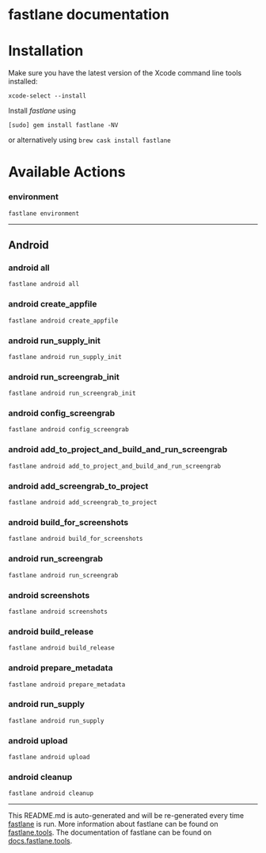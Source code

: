 fastlane documentation
================
# Installation

Make sure you have the latest version of the Xcode command line tools installed:

```
xcode-select --install
```

Install _fastlane_ using
```
[sudo] gem install fastlane -NV
```
or alternatively using `brew cask install fastlane`

# Available Actions
### environment
```
fastlane environment
```


----

## Android
### android all
```
fastlane android all
```

### android create_appfile
```
fastlane android create_appfile
```

### android run_supply_init
```
fastlane android run_supply_init
```

### android run_screengrab_init
```
fastlane android run_screengrab_init
```

### android config_screengrab
```
fastlane android config_screengrab
```

### android add_to_project_and_build_and_run_screengrab
```
fastlane android add_to_project_and_build_and_run_screengrab
```

### android add_screengrab_to_project
```
fastlane android add_screengrab_to_project
```

### android build_for_screenshots
```
fastlane android build_for_screenshots
```

### android run_screengrab
```
fastlane android run_screengrab
```

### android screenshots
```
fastlane android screenshots
```

### android build_release
```
fastlane android build_release
```

### android prepare_metadata
```
fastlane android prepare_metadata
```

### android run_supply
```
fastlane android run_supply
```

### android upload
```
fastlane android upload
```

### android cleanup
```
fastlane android cleanup
```


----

This README.md is auto-generated and will be re-generated every time [fastlane](https://fastlane.tools) is run.
More information about fastlane can be found on [fastlane.tools](https://fastlane.tools).
The documentation of fastlane can be found on [docs.fastlane.tools](https://docs.fastlane.tools).
